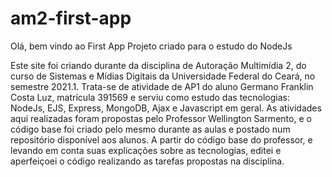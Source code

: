 # am2-first-app

Olá, bem vindo ao First App
Projeto criado para o estudo do NodeJs

Este site foi criando durante da disciplina de Autoração Multimídia 2, do curso de Sistemas e Mídias Digitais da Universidade Federal do Ceará, no semestre 2021.1.
Trata-se de atividade de AP1 do aluno Germano Franklin Costa Luz, matrícula 391569 e serviu como estudo das tecnologias: NodeJs, EJS, Express, MongoDB, Ajax e Javascript em geral.
As atividades aqui realizadas foram propostas pelo Professor Wellington Sarmento, e o código base foi criado pelo mesmo durante as aulas e postado num repositório disponível aos alunos. A partir do código base do professor, e levando em conta suas explicações sobre as tecnologias, editei e aperfeiçoei o código realizando as tarefas propostas na disciplina.

